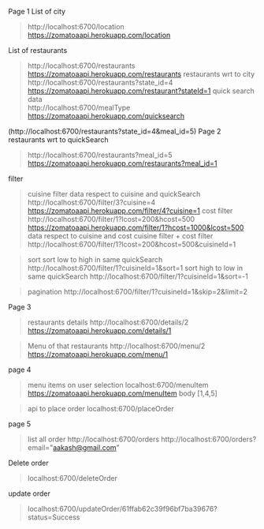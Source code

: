Page 1
List of city
> http://localhost:6700/location
> https://zomatoaapi.herokuapp.com/location

List of restaurants 
> http://localhost:6700/restaurants
> https://zomatoaapi.herokuapp.com/restaurants
restaurants wrt to city 
> http://localhost:6700/restaurants?state_id=4
> https://zomatoaapi.herokuapp.com/restaurant?stateId=1
quick search data  
> http://localhost:6700/mealType
> https://zomatoaapi.herokuapp.com/quicksearch

(http://localhost:6700/restaurants?state_id=4&meal_id=5)
Page 2
restaurants wrt to quickSearch 
> http://localhost:6700/restaurants?meal_id=5
> https://zomatoaapi.herokuapp.com/restaurants?meal_id=1


filter
> cuisine filter
  data respect to cuisine and quickSearch 
  > http://localhost:6700/filter/3?cuisine=4
  > https://zomatoaapi.herokuapp.com/filter/4?cuisine=1
> cost filter
  > http://localhost:6700/filter/1?lcost=200&hcost=500
  > https://zomatoaapi.herokuapp.com/filter/1?hcost=1000&lcost=500
 data respect to cuisine and cost 
> cuisine filter + cost filter 
  > http://localhost:6700/filter/1?lcost=200&hcost=500&cuisineId=1

> sort
    sort low to high in same quickSearch
    http://localhost:6700/filter/1?cuisineId=1&sort=1
    sort high to low in same quickSearch
    http://localhost:6700/filter/1?cuisineId=1&sort=-1

> pagination
   > http://localhost:6700/filter/1?cuisineId=1&skip=2&limit=2


Page 3
> restaurants details
> http://localhost:6700/details/2
> https://zomatoaapi.herokuapp.com/details/1

> Menu of that restaurants
> http://localhost:6700/menu/2
> https://zomatoaapi.herokuapp.com/menu/1


page 4
> menu items on user selection
  > localhost:6700/menuItem
  > https://zomatoaapi.herokuapp.com/menuItem
  > body [1,4,5]

> api to place order
  > localhost:6700/placeOrder

page 5
> list all order
  > http://localhost:6700/orders
  > http://localhost:6700/orders?email="aakash@gmail.com"

Delete order 
> localhost:6700/deleteOrder
 

 update order
 > localhost:6700/updateOrder/61ffab62c39f96bf7ba39676?status=Success